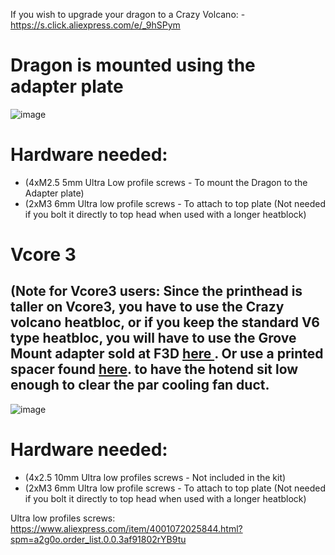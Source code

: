 If you wish to upgrade your dragon to a Crazy Volcano:
-https://s.click.aliexpress.com/e/_9hSPym

# Dragon is mounted using the adapter plate
![image](https://user-images.githubusercontent.com/37383368/143970433-7cb0ce77-7590-402f-ace5-63538081e3bb.png)

# Hardware needed:
- (4xM2.5 5mm Ultra Low profile screws - To mount the Dragon to the Adapter plate)
- (2xM3 6mm Ultra low profile screws - To attach to top plate (Not needed if you bolt it directly to top head when used with a longer heatblock)


# Vcore 3
## (Note for Vcore3 users: Since the printhead is taller on Vcore3, you have to use the Crazy volcano heatbloc, or if you keep the standard V6 type heatbloc, you will have to use the Grove Mount adapter sold at F3D [here ](https://f3d-racing-fdm.myshopify.com/products/vzbot-mgn9-printhead-v6-groove-mount-pre-order). Or use a printed spacer found [here](https://github.com/VzBoT3D/Vz-Printhead/blob/main/STLs/Vcore3%20specific/Dragon%205mm%20spacer.stl). to have the hotend sit low enough to clear the par cooling fan duct.
![image](https://user-images.githubusercontent.com/37383368/166174776-b8e7708f-ab78-4a46-82a1-b32b8daadd5c.png)

# Hardware needed:
- (4x2.5 10mm Ultra low profiles screws - Not included in the kit)
- (2xM3 6mm Ultra low profile screws - To attach to top plate (Not needed if you bolt it directly to top head when used with a longer heatblock)

Ultra low profiles screws: https://www.aliexpress.com/item/4001072025844.html?spm=a2g0o.order_list.0.0.3af91802rYB9tu
